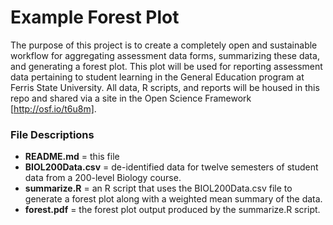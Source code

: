 # Example Forest Plot
The purpose of this project is to create a completely open and sustainable workflow for aggregating assessment data forms, summarizing these data, and generating a forest plot. This plot will be used for reporting assessment data pertaining to student learning in the General Education program at Ferris State University. All data, R scripts, and reports will be housed in this repo and shared via a site in the Open Science Framework [http://osf.io/t6u8m].  

### File Descriptions ###
* **README.md** = this file
* **BIOL200Data.csv** = de-identified data for twelve semesters of student data from a 200-level Biology course.
* **summarize.R** = an R script that uses the BIOL200Data.csv file to generate a forest plot along with a weighted mean summary of the data.
* **forest.pdf** = the forest plot output produced by the summarize.R script.
